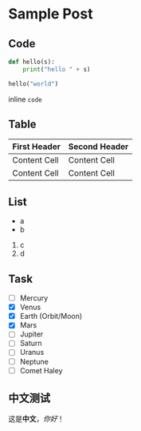 # Sample Post

## Code

```python
def hello(s):
    print("hello " + s)

hello("world")
```

inline `code`

## Table

First Header  | Second Header
------------- | -------------
Content Cell  | Content Cell
Content Cell  | Content Cell

## List

* a
* b


1. c
2. d

## Task

- [ ] Mercury
- [x] Venus
- [x] Earth (Orbit/Moon)
- [x] Mars
- [ ] Jupiter
- [ ] Saturn
- [ ] Uranus
- [ ] Neptune
- [ ] Comet Haley

## 中文测试

这是**中文**，*你好*！
